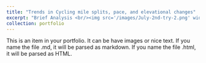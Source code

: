 ```yaml
---
title: "Trends in Cycling mile splits, pace, and elevational changes"
excerpt: "Brief Analysis <br/><img src='/images/July-2nd-try-2.png' width='925' height='500'>"
collection: portfolio
---
```


This is an item in your portfolio. It can be have images or nice text. If you name the file .md, it will be parsed as markdown. If you name the file .html, it will be parsed as HTML. 
